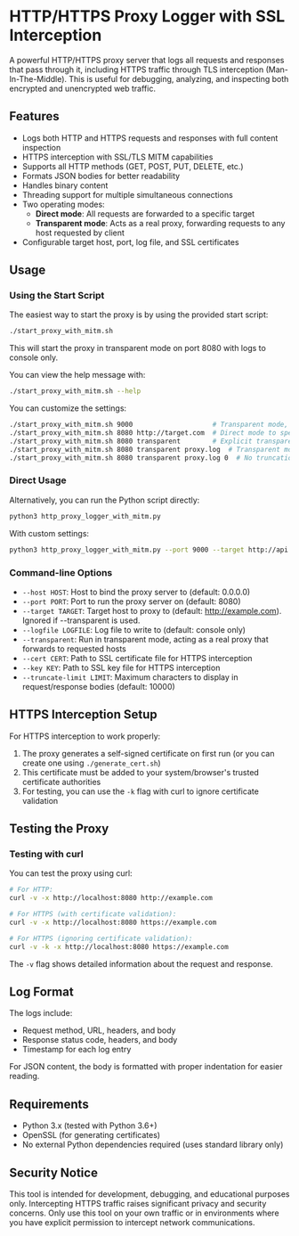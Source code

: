# HTTP/HTTPS Proxy Logger with SSL Interception

A powerful HTTP/HTTPS proxy server that logs all requests and responses that pass through it, including HTTPS traffic through TLS interception (Man-In-The-Middle). This is useful for debugging, analyzing, and inspecting both encrypted and unencrypted web traffic.

## Features

- Logs both HTTP and HTTPS requests and responses with full content inspection
- HTTPS interception with SSL/TLS MITM capabilities
- Supports all HTTP methods (GET, POST, PUT, DELETE, etc.)
- Formats JSON bodies for better readability
- Handles binary content
- Threading support for multiple simultaneous connections
- Two operating modes:
  - **Direct mode**: All requests are forwarded to a specific target
  - **Transparent mode**: Acts as a real proxy, forwarding requests to any host requested by client
- Configurable target host, port, log file, and SSL certificates

## Usage

### Using the Start Script

The easiest way to start the proxy is by using the provided start script:

```bash
./start_proxy_with_mitm.sh
```

This will start the proxy in transparent mode on port 8080 with logs to console only.

You can view the help message with:
```bash
./start_proxy_with_mitm.sh --help
```

You can customize the settings:

```bash
./start_proxy_with_mitm.sh 9000                    # Transparent mode, custom port
./start_proxy_with_mitm.sh 8080 http://target.com  # Direct mode to specific target
./start_proxy_with_mitm.sh 8080 transparent        # Explicit transparent mode
./start_proxy_with_mitm.sh 8080 transparent proxy.log  # Transparent mode with logging
./start_proxy_with_mitm.sh 8080 transparent proxy.log 0  # No truncation of bodies
```

### Direct Usage

Alternatively, you can run the Python script directly:

```bash
python3 http_proxy_logger_with_mitm.py
```

With custom settings:

```bash
python3 http_proxy_logger_with_mitm.py --port 9000 --target http://api.example.com --logfile proxy.log --cert ./certs/proxy.crt --key ./certs/proxy.key
```

### Command-line Options

- `--host HOST`: Host to bind the proxy server to (default: 0.0.0.0)
- `--port PORT`: Port to run the proxy server on (default: 8080)
- `--target TARGET`: Target host to proxy to (default: http://example.com). Ignored if --transparent is used.
- `--logfile LOGFILE`: Log file to write to (default: console only)
- `--transparent`: Run in transparent mode, acting as a real proxy that forwards to requested hosts
- `--cert CERT`: Path to SSL certificate file for HTTPS interception
- `--key KEY`: Path to SSL key file for HTTPS interception
- `--truncate-limit LIMIT`: Maximum characters to display in request/response bodies (default: 10000)

## HTTPS Interception Setup

For HTTPS interception to work properly:

1. The proxy generates a self-signed certificate on first run (or you can create one using `./generate_cert.sh`)
2. This certificate must be added to your system/browser's trusted certificate authorities
3. For testing, you can use the `-k` flag with curl to ignore certificate validation

## Testing the Proxy

### Testing with curl

You can test the proxy using curl:

```bash
# For HTTP:
curl -v -x http://localhost:8080 http://example.com

# For HTTPS (with certificate validation):
curl -v -x http://localhost:8080 https://example.com

# For HTTPS (ignoring certificate validation):
curl -v -k -x http://localhost:8080 https://example.com
```

The `-v` flag shows detailed information about the request and response.

## Log Format

The logs include:

- Request method, URL, headers, and body
- Response status code, headers, and body
- Timestamp for each log entry

For JSON content, the body is formatted with proper indentation for easier reading.

## Requirements

- Python 3.x (tested with Python 3.6+)
- OpenSSL (for generating certificates)
- No external Python dependencies required (uses standard library only)

## Security Notice

This tool is intended for development, debugging, and educational purposes only. Intercepting HTTPS traffic raises significant privacy and security concerns. Only use this tool on your own traffic or in environments where you have explicit permission to intercept network communications.
